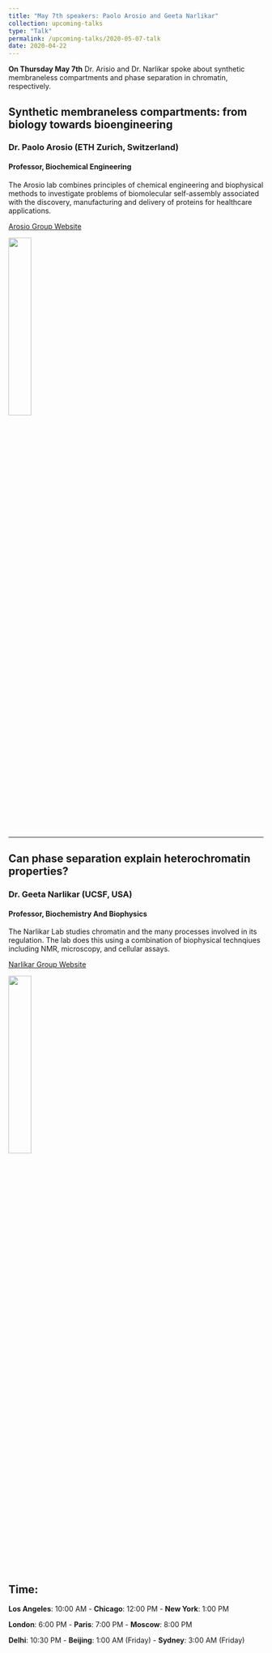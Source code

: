 ```yaml
---
title: "May 7th speakers: Paolo Arosio and Geeta Narlikar"
collection: upcoming-talks
type: "Talk"
permalink: /upcoming-talks/2020-05-07-talk
date: 2020-04-22
---
```


**On Thursday May 7th** Dr. Arisio and Dr. Narlikar spoke about synthetic membraneless compartments and phase separation in chromatin, respectively. 


## Synthetic membraneless compartments: from biology towards bioengineering
### Dr. Paolo Arosio (ETH Zurich, Switzerland)

#### Professor, Biochemical Engineering
The Arosio lab combines principles of chemical engineering and biophysical methods to investigate problems of biomolecular self-assembly associated with the discovery, manufacturing and delivery of proteins for healthcare applications. 


[Arosio Group Website](https://arosiogroup.ethz.ch/)

<img src="{{site.baseurl}}/images/speakers/2020/arosio.jpg" width="30%">

---

## Can phase separation explain heterochromatin properties?

### Dr. Geeta Narlikar (UCSF, USA)

#### Professor, Biochemistry And Biophysics

The Narlikar Lab studies chromatin and the many processes involved in its regulation. The lab does this using a combination of biophysical technqiues including NMR, microscopy, and cellular assays.

[Narlikar Group Website](http://narlikarlab.ucsf.edu/)

<img src="{{site.baseurl}}/images/speakers/2020/narlikar.jpg" width="30%">


## Time:
**Los Angeles**: 10:00 AM - **Chicago**: 12:00 PM  - **New York**: 1:00 PM 

**London**: 6:00 PM - **Paris**: 7:00 PM - **Moscow**: 8:00 PM 

**Delhi**: 10:30 PM - **Beijing**: 1:00 AM (Friday)  - **Sydney**: 3:00 AM (Friday)




